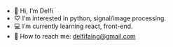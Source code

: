- 🤗 Hi, I’m Delfi
- ♡ I’m interested in python, signal/image processing.
- 💻 I’m currently learning react, front-end.
- 💌 How to reach me: delfifaing@gmail.com

